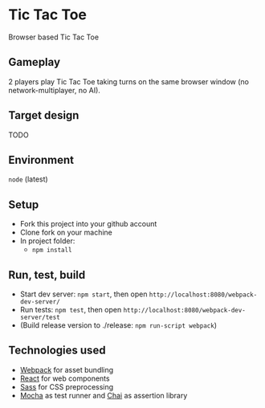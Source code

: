 Tic Tac Toe
===========

Browser based Tic Tac Toe


Gameplay
--------

2 players play Tic Tac Toe taking turns on the same browser window (no network-multiplayer, no AI).


Target design
-------------

TODO

Environment
-----------

`node` (latest)


Setup
-----

* Fork this project into your github account
* Clone fork on your machine
* In project folder:
  * `npm install`


Run, test, build
----------------

* Start dev server: `npm start`, then open `http://localhost:8080/webpack-dev-server/`
* Run tests: `npm test`, then open `http://localhost:8080/webpack-dev-server/test`
* (Build release version to ./release: `npm run-script webpack`)

Technologies used
-----------------

* [Webpack](https://github.com/webpack/webpack) for asset bundling
* [React](https://facebook.github.io/react/) for web components
* [Sass](http://sass-lang.com/) for CSS preprocessing
* [Mocha](http://mochajs.org/) as test runner and [Chai](http://chaijs.com/) as assertion library
